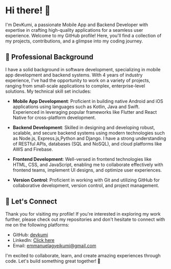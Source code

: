 # Hi there! 👋

I'm DevKumi, a passionate Mobile App and Backend Developer with expertise in crafting high-quality applications for a seamless user experience. Welcome to my GitHub profile! Here, you'll find a collection of my projects, contributions, and a glimpse into my coding journey.

## 💼 Professional Background

I have a solid background in software development, specializing in mobile app development and backend systems. With 4 years of industry experience, I've had the opportunity to work on a variety of projects, ranging from small-scale applications to complex, enterprise-level solutions. My technical skill set includes:

- **Mobile App Development**: Proficient in building native Android and iOS applications using languages such as Kotlin, Java and Swift. Experienced in leveraging popular frameworks like Flutter and React Native for cross-platform development.

- **Backend Development**: Skilled in designing and developing robust, scalable, and secure backend systems using modern technologies such as Node.js, Express.js,Python and Django. I have a strong understanding of RESTful APIs, databases (SQL and NoSQL), and cloud platforms like AWS and Firebase.

- **Frontend Development**: Well-versed in frontend technologies like HTML, CSS, and JavaScript, enabling me to collaborate effectively with frontend teams, implement UI designs, and optimize user experiences.

- **Version Control**: Proficient in working with Git and utilizing GitHub for collaborative development, version control, and project management.


## 🔗 Let's Connect

Thank you for visiting my profile! If you're interested in exploring my work further, please check out my repositories and don't hesitate to connect with me on the following platforms:

- GitHub: [devkumi](https://github.com/devkumi)
- LinkedIn: [Click here](https://www.linkedin.com/in/emmanuel-agyei-kumi-b6819b1a3/)
- Email: emmanuelagyeikumi@gmail.com

I'm excited to collaborate, learn, and create amazing experiences through code. Let's build something great together! 🚀


<!---
devkumi/devkumi is a ✨ special ✨ repository because its `README.md` (this file) appears on your GitHub profile.
You can click the Preview link to take a look at your changes.
--->
